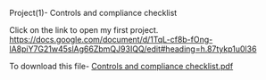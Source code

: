 Project(1)- Controls and compliance checklist 


Click on the link to open my first project.
https://docs.google.com/document/d/1TqL-cf8b-fOng-lA8piY7G21w45slAg66ZbmQJ93IQQ/edit#heading=h.87tykp1u0l36

To download this file-
[Controls and compliance checklist.pdf](https://github.com/PiyushCSM/My-Cybersecurity-Portfolio/files/13294213/Controls.and.compliance.checklist.pdf)
